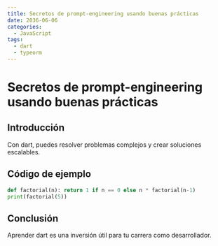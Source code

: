 ```yaml
---
title: Secretos de prompt-engineering usando buenas prácticas
date: 2036-06-06
categories:
  - JavaScript
tags:
  - dart
  - typeorm
---
```


# Secretos de prompt-engineering usando buenas prácticas

## Introducción

Con dart, puedes resolver problemas complejos y crear soluciones escalables.

## Código de ejemplo

```python
def factorial(n): return 1 if n == 0 else n * factorial(n-1)
print(factorial(5))
```

## Conclusión

Aprender dart es una inversión útil para tu carrera como desarrollador.